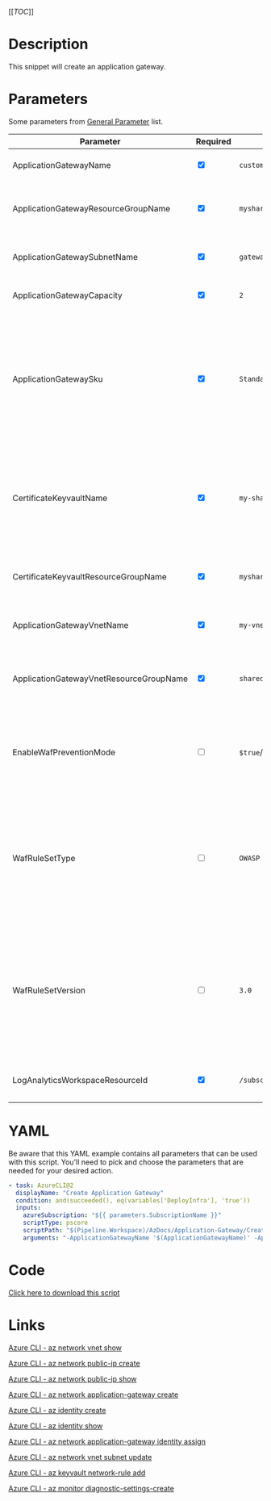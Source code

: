 [[_TOC_]]

# Description

This snippet will create an application gateway.

# Parameters

Some parameters from [General Parameter](/Azure/Azure-CLI-Snippets) list.

| Parameter                               | Required                        | Example Value                                                                                                                                   | Description                                                                                                                                                                                                   |
| --------------------------------------- | ------------------------------- | ----------------------------------------------------------------------------------------------------------------------------------------------- | ------------------------------------------------------------------------------------------------------------------------------------------------------------------------------------------------------------- |
| ApplicationGatewayName                  | <input type="checkbox" checked> | `customer-appgw-$(Release.EnvironmentName)`                                                                                                     | The name to use for this application gateway                                                                                                                                                                  |
| ApplicationGatewayResourceGroupName     | <input type="checkbox" checked> | `myshared-resourcegroup`                                                                                                                        | The name of the resourcegroup to place this application gateway in.                                                                                                                                           |
| ApplicationGatewaySubnetName            | <input type="checkbox" checked> | `gateway-subnet`                                                                                                                                | The subnet where you want to place this Application Gateway in.                                                                                                                                               |
| ApplicationGatewayCapacity              | <input type="checkbox" checked> | `2`                                                                                                                                             | The number of instances to use for this appgw                                                                                                                                                                 |
| ApplicationGatewaySku                   | <input type="checkbox" checked> | `Standard_v2`                                                                                                                                   | The SKU name for the AppGw. Advised value: Standard_v2. List of accepted values: Standard_Large, Standard_Medium, Standard_Small, Standard_v2, WAF_Large, WAF_Medium, WAF_v2.                                 |
| CertificateKeyvaultName                 | <input type="checkbox" checked> | `my-shared-keyvault`                                                                                                                            | The keyvault where you want to save your SSL certificates to for this AppGw. This is usually 1 tenant-wide shared keyvault dedicated to these SSL certificates.                                               |
| CertificateKeyvaultResourceGroupName    | <input type="checkbox" checked> | `myshared-resourcegroup`                                                                                                                        | The resourcegroup where the keyvault resides in.                                                                                                                                                              |
| ApplicationGatewayVnetName              | <input type="checkbox" checked> | `my-vnet-$(Release.EnvironmentName)`                                                                                                            | The name of the VNET to place your Application Gateway in.                                                                                                                                                    |
| ApplicationGatewayVnetResourceGroupName | <input type="checkbox" checked> | `sharedservices-rg`                                                                                                                             | The ResourceGroup where the VNET for your Application Gateway lives in.                                                                                                                                       |
| EnableWafPreventionMode                 | <input type="checkbox">         | `$true`/`$false`                                                                                                                                | Enable prevention mode for your WAF. NOTE: This parameter is only applicable to application gateways with an SKU type of WAF.                                                                                 |
| WafRuleSetType                          | <input type="checkbox">         | `OWASP`                                                                                                                                         | Choose the WAF RuleSet Type. Get possible values from `az network application-gateway waf-config list-rule-sets`. NOTE: This parameter is only applicable to application gateways with an SKU type of WAF.    |
| WafRuleSetVersion                       | <input type="checkbox">         | `3.0`                                                                                                                                           | Choose the WAF RuleSet Version. Get possible values from `az network application-gateway waf-config list-rule-sets`. NOTE: This parameter is only applicable to application gateways with an SKU type of WAF. |
| LogAnalyticsWorkspaceResourceId         | <input type="checkbox" checked> | `/subscriptions/<subscriptionid>/resourceGroups/<resourcegroup>/providers/Microsoft.OperationalInsights/workspaces/<loganalyticsworkspacename>` | The Log Analytics Workspace the diagnostic setting will be linked to.                                                                                                                                         |

# YAML

Be aware that this YAML example contains all parameters that can be used with this script. You'll need to pick and choose the parameters that are needed for your desired action.

```yaml
- task: AzureCLI@2
  displayName: "Create Application Gateway"
  condition: and(succeeded(), eq(variables['DeployInfra'], 'true'))
  inputs:
    azureSubscription: "${{ parameters.SubscriptionName }}"
    scriptType: pscore
    scriptPath: "$(Pipeline.Workspace)/AzDocs/Application-Gateway/Create-Application-Gateway.ps1"
    arguments: "-ApplicationGatewayName '$(ApplicationGatewayName)' -ApplicationGatewayResourceGroupName '$(ApplicationGatewayResourceGroupName)' -ApplicationGatewayVnetName '$(ApplicationGatewayVnetName)' -ApplicationGatewayVnetResourceGroupName '$(ApplicationGatewayVnetResourceGroupName)' -ApplicationGatewaySubnetName '$(ApplicationGatewaySubnetName)' -ApplicationGatewayCapacity '$(ApplicationGatewayCapacity)' -ApplicationGatewaySku '$(ApplicationGatewaySku)' -CertificateKeyvaultName '$(CertificateKeyvaultName)' -CertificateKeyvaultResourceGroupName '$(CertificateKeyvaultResourceGroupName)' -LogAnalyticsWorkspaceResourceId '$(LogAnalyticsWorkspaceResourceId)'"
```

# Code

[Click here to download this script](../../../../src/Application-Gateway/Create-Application-Gateway.ps1)

# Links

[Azure CLI - az network vnet show](https://docs.microsoft.com/en-us/cli/azure/network/vnet?view=azure-cli-latest#az_network_vnet_show)

[Azure CLI - az network public-ip create](https://docs.microsoft.com/en-us/cli/azure/network/public-ip?view=azure-cli-latest#az_network_public_ip_create)

[Azure CLI - az network public-ip show](https://docs.microsoft.com/en-us/cli/azure/network/public-ip?view=azure-cli-latest#az_network_public_ip_show)

[Azure CLI - az network application-gateway create](https://docs.microsoft.com/en-us/cli/azure/network/application-gateway?view=azure-cli-latest#az_network_application_gateway_create)

[Azure CLI - az identity create](https://docs.microsoft.com/en-us/cli/azure/identity?view=azure-cli-latest#az_identity_create)

[Azure CLI - az identity show](https://docs.microsoft.com/en-us/cli/azure/identity?view=azure-cli-latest#az_identity_show)

[Azure CLI - az network application-gateway identity assign](https://docs.microsoft.com/en-us/cli/azure/network/application-gateway/identity?view=azure-cli-latest#az_network_application_gateway_identity_assign)

[Azure CLI - az network vnet subnet update](https://docs.microsoft.com/en-us/cli/azure/network/vnet/subnet?view=azure-cli-latest#az_network_vnet_subnet_update)

[Azure CLI - az keyvault network-rule add](https://docs.microsoft.com/en-us/cli/azure/keyvault/network-rule?view=azure-cli-latest#az_keyvault_network_rule_add)

[Azure CLI - az monitor diagnostic-settings-create](https://docs.microsoft.com/nl-nl/cli/azure/monitor/diagnostic-settings?view=azure-cli-latest#az_monitor_diagnostic_settings_create)
